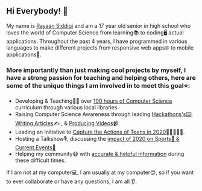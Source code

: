 ## Hi Everybody! 👋
My name is <a href="https://rayaansiddiqi.com">Rayaan Siddiqi</a> and am a 17 year old senior in high school who loves the world of Computer Science from learning📚 to coding🖥️ actual applications. Throughout the past 4 years, I have programmed in various languages to make different projects from responsive web apps🌐 to mobile applications📱.

### More importantly than just making cool projects by myself, I have a strong passion for teaching and helping others, here are some of the unique things I am involved in to meet this goal⭐:
- Developing & Teaching👨‍🏫 over <a href = "https://rayaansiddiqi.com/techbytesPage.html">100 hours of Computer Science</a> curriculum through various local libraries.
- Raising Computer Science Awareness through leading <a href="http://www.hackthelib.com">Hackathons's⌨️</a>, <a href="https://medium.com/@rayaan.siddiqi">Writing Articles</a>✍️ , & <a href="https://www.youtube.com/channel/UCaq0udcSpQrX2Ajesf7UGmg/">Producing Videos</a>📹
- Leading an Initiative to <a href="https://thewewerehereproject.org/index.html">Capture the Actions of Teens in 2020</a>🧑🏼‍🤝‍🧑🏼.
- Hosting a Talkshow🎙️, discussing the <a href="https://buzzer2buzzer.com">impact of 2020 on Sports🏀 & Current Events📰</a>
- Helping my community😷 with <a href="https://covid19-state-tracker.herokuapp.com">accurate & helpful information</a> during these difficult times.

If I am not at my computer💻, I am usually at my computer😊, so if you want to ever collaborate or have any questions, I am all 👂.
